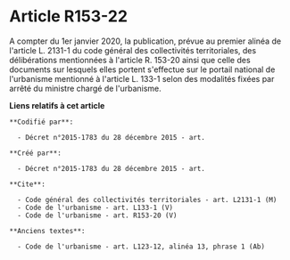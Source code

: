 # Article R153-22

A compter du 1er janvier 2020, la publication, prévue au premier alinéa de l'article L. 2131-1 du code général des
collectivités territoriales, des délibérations mentionnées à l'article R. 153-20 ainsi que celle des documents sur lesquels
elles portent s'effectue sur le portail national de l'urbanisme mentionné à l'article L. 133-1 selon des modalités fixées par
arrêté du ministre chargé de l'urbanisme.

**Liens relatifs à cet article**

	**Codifié par**:

	  - Décret n°2015-1783 du 28 décembre 2015 - art.

	**Créé par**:

	  - Décret n°2015-1783 du 28 décembre 2015 - art.

	**Cite**:

	  - Code général des collectivités territoriales - art. L2131-1 (M)
	  - Code de l'urbanisme - art. L133-1 (V)
	  - Code de l'urbanisme - art. R153-20 (V)

	**Anciens textes**:

	  - Code de l'urbanisme - art. L123-12, alinéa 13, phrase 1 (Ab)
